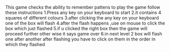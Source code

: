 This game checks the ability to remember pattens
to play the game follow these instructions
1.Press any key on your keyboard to start
2.it contains 4 squares of different colours
3.after clicking the any key on your keyboard one of the box will flash
4.after the flash happens ,use on mouse to click the box which just flashed
5.if u clicked the right box then the game will proceed further other wise it says game over 
6.in next level 2 box will flash one after another after flashing you have to click on them in the order in which they flashed
